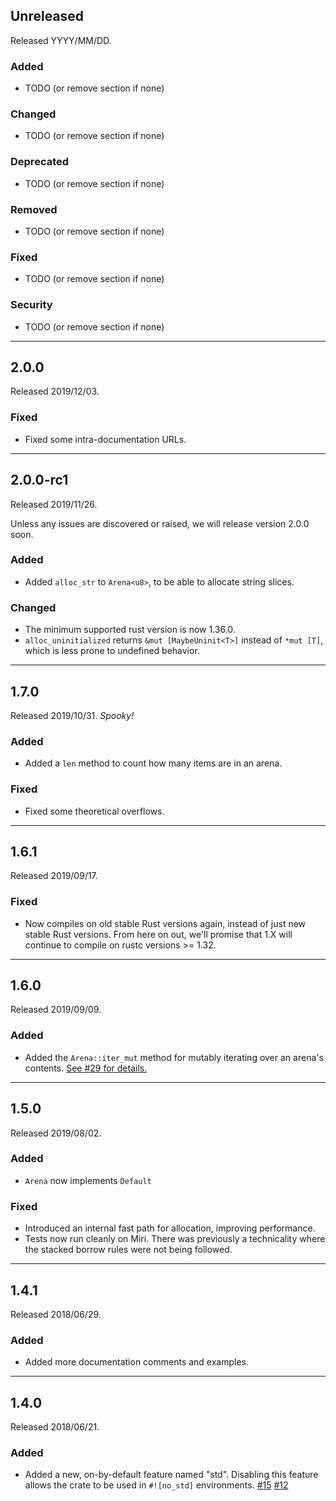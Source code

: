 ## Unreleased

Released YYYY/MM/DD.

### Added

* TODO (or remove section if none)

### Changed

* TODO (or remove section if none)

### Deprecated

* TODO (or remove section if none)

### Removed

* TODO (or remove section if none)

### Fixed

* TODO (or remove section if none)

### Security

* TODO (or remove section if none)

--------------------------------------------------------------------------------

## 2.0.0

Released 2019/12/03.

### Fixed

* Fixed some intra-documentation URLs.

--------------------------------------------------------------------------------

## 2.0.0-rc1

Released 2019/11/26.

Unless any issues are discovered or raised, we will release version 2.0.0 soon.

### Added

* Added `alloc_str` to `Arena<u8>`, to be able to allocate string slices.

### Changed

* The minimum supported rust version is now 1.36.0.
* `alloc_uninitialized` returns `&mut [MaybeUninit<T>]` instead of `*mut [T]`,
  which is less prone to undefined behavior.

--------------------------------------------------------------------------------

## 1.7.0

Released 2019/10/31. *Spooky!*

### Added

* Added a `len` method to count how many items are in an arena.

### Fixed

* Fixed some theoretical overflows.

--------------------------------------------------------------------------------

## 1.6.1

Released 2019/09/17.

### Fixed

* Now compiles on old stable Rust versions again, instead of just new stable
  Rust versions. From here on out, we'll promise that 1.X will continue to
  compile on rustc versions >= 1.32.

--------------------------------------------------------------------------------

## 1.6.0

Released 2019/09/09.

### Added

* Added the `Arena::iter_mut` method for mutably iterating over an arena's
  contents. [See #29 for
  details.](https://github.com/SimonSapin/rust-typed-arena/pull/29)

--------------------------------------------------------------------------------

## 1.5.0

Released 2019/08/02.

### Added

* `Arena` now implements `Default`

### Fixed

* Introduced an internal fast path for allocation, improving performance.
* Tests now run cleanly on Miri. There was previously a technicality where
  the stacked borrow rules were not being followed.

--------------------------------------------------------------------------------

## 1.4.1

Released 2018/06/29.

### Added

* Added more documentation comments and examples.

--------------------------------------------------------------------------------

## 1.4.0

Released 2018/06/21.

### Added

* Added a new, on-by-default feature named "std". Disabling this feature allows
  the crate to be used in `#![no_std]` environments. [#15][] [#12][]

[#15]: https://github.com/SimonSapin/rust-typed-arena/pull/15
[#12]: https://github.com/SimonSapin/rust-typed-arena/pull/12
